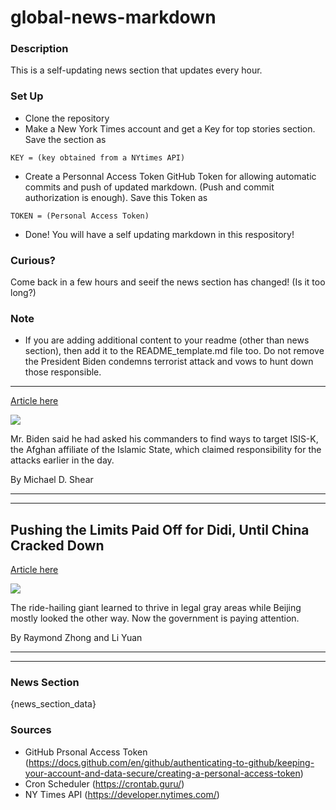 # global-news-markdown

### Description 
This is a self-updating news section that updates every hour.

### Set Up 
* Clone the repository
* Make a New York Times account and get a Key for top stories section. Save the section as 
 ```
 KEY = (key obtained from a NYtimes API)
 ```
*  Create a Personnal Access Token GitHub Token for allowing automatic commits and push of updated markdown. (Push and commit authorization is enough). Save this Token as 
```
TOKEN = (Personal Access Token)
```
* Done! You will have a self updating markdown in this respository!

### Curious?
Come back in a few hours and seeif the news section has changed! (Is it too long?)

### Note
* If you are adding additional content to your readme (other than news section), then add it to the README_template.md file too. Do not remove the President Biden condemns terrorist attack and vows to hunt down those responsible.
----------------------------------------------------------------------------------

[Article here](https://www.nytimes.com/2021/08/26/world/biden-afghanistan-kabul-airport-attack.html)

[![](https://static01.nyt.com/images/2021/09/26/us/politics/26afghan-brief-biden-today/merlin_193727367_3bf1bcd1-49b4-437c-a867-1790814563cf-superJumbo.jpg)](https://www.nytimes.com/2021/08/26/world/biden-afghanistan-kabul-airport-attack.html)

Mr. Biden said he had asked his commanders to find ways to target ISIS-K, the Afghan affiliate of the Islamic State, which claimed responsibility for the attacks earlier in the day.

By Michael D. Shear

* * *

* * *

Pushing the Limits Paid Off for Didi, Until China Cracked Down
--------------------------------------------------------------

[Article here](https://www.nytimes.com/2021/08/27/technology/china-didi-crackdown.html)

[![](https://static01.nyt.com/images/2021/08/29/business/00didi-1/merlin_189853371_6a693f1c-2cd7-43ea-9438-99fa0e918d75-superJumbo.jpg)](https://www.nytimes.com/2021/08/27/technology/china-didi-crackdown.html)

The ride-hailing giant learned to thrive in legal gray areas while Beijing mostly looked the other way. Now the government is paying attention.

By Raymond Zhong and Li Yuan

* * *

* * *

### News Section 
{news_section_data}


### Sources 
* GitHub Prsonal Access Token (https://docs.github.com/en/github/authenticating-to-github/keeping-your-account-and-data-secure/creating-a-personal-access-token)
* Cron Scheduler (https://crontab.guru/)
* NY Times API (https://developer.nytimes.com/)
